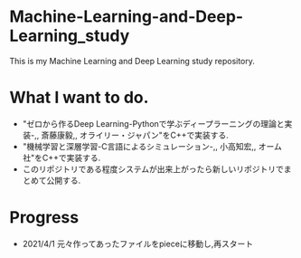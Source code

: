 # Machine-Learning-and-Deep-Learning_study
This is my Machine Learning and Deep Learning study repository.

# What I want to do.
- "ゼロから作るDeep Learning-Pythonで学ぶディープラーニングの理論と実装-,, 斎藤康毅,, オライリー・ジャパン"をC++で実装する.
- "機械学習と深層学習-C言語によるシミュレーション-,, 小高知宏,, オーム社"をC++で実装する.
- このリポジトリである程度システムが出来上がったら新しいリポジトリでまとめて公開する.

# Progress
- 2021/4/1 元々作ってあったファイルをpieceに移動し,再スタート